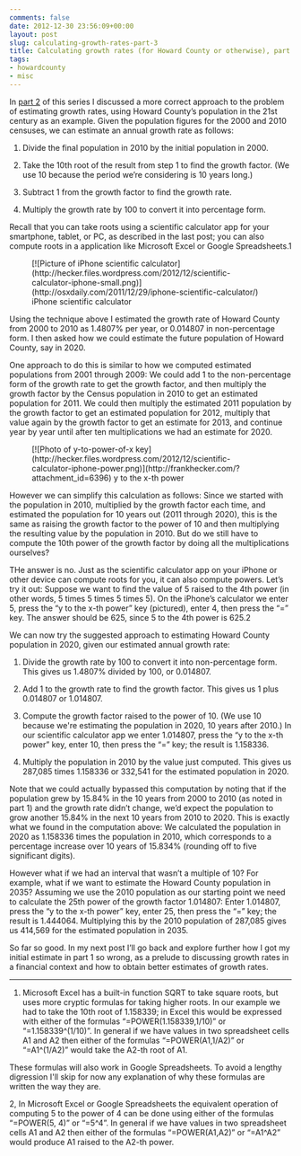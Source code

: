 ```yaml
---
comments: false
date: 2012-12-30 23:56:09+00:00
layout: post
slug: calculating-growth-rates-part-3
title: Calculating growth rates (for Howard County or otherwise), part 3
tags:
- howardcounty
- misc
---
```


In [part 2](/2012/12/16/calculating-growth-rates-part-2/) of this series I discussed a more correct approach to the problem of estimating growth rates, using Howard County’s population in the 21st century as an example. Given the population figures for the 2000 and 2010 censuses, we can estimate an annual growth rate as follows:



	
  1. Divide the final population in 2010 by the initial population in 2000.

	
  2. Take the 10th root of the result from step 1 to find the growth factor. (We use 10 because the period we’re considering is 10 years long.)

	
  3. Subtract 1 from the growth factor to find the growth rate.

	
  4. Multiply the growth rate by 100 to convert it into percentage form.


Recall that you can take roots using a scientific calculator app for your smartphone, tablet, or PC, as described in the last post; you can also compute roots in a application like Microsoft Excel or Google Spreadsheets.1

<figure markdown="1">
[![Picture of iPhone scientific calculator](http://hecker.files.wordpress.com/2012/12/scientific-calculator-iphone-small.png)](http://osxdaily.com/2011/12/29/iphone-scientific-calculator/) iPhone scientific calculator
</figure>

Using the technique above I estimated the growth rate of Howard County from 2000 to 2010 as 1.4807% per year, or 0.014807 in non-percentage form. I then asked how we could estimate the future population of Howard County, say in 2020.

One approach to do this is similar to how we computed estimated populations from 2001 through 2009: We could add 1 to the non-percentage form of the growth rate to get the growth factor, and then multiply the growth factor by the Census population in 2010 to get an estimated population for 2011. We could then multiply the estimated 2011 population by the growth factor to get an estimated population for 2012, multiply that value again by the growth factor to get an estimate for 2013, and continue year by year until after ten multiplications we had an estimate for 2020.

<figure markdown="1">
[![Photo of y-to-power-of-x key](http://hecker.files.wordpress.com/2012/12/scientific-calculator-iphone-power.png)](http://frankhecker.com/?attachment_id=6396) y to the x-th power
</figure>

However we can simplify this calculation as follows: Since we started with the population in 2010, multiplied by the growth factor each time, and estimated the population for 10 years out (2011 through 2020), this is the same as raising the growth factor to the power of 10 and then multiplying the resulting value by the population in 2010. But do we still have to compute the 10th power of the growth factor by doing all the multiplications ourselves?

THe answer is no. Just as the scientific calculator app on your iPhone or other device can compute roots for you, it can also compute powers. Let’s try it out: Suppose we want to find the value of 5 raised to the 4th power (in other words, 5 times 5 times 5 times 5). On the iPhone’s calculator we enter 5, press the “y to the x-th power” key (pictured), enter 4, then press the “=” key. The answer should be 625, since 5 to the 4th power is 625.2

We can now try the suggested approach to estimating Howard County population in 2020, given our estimated annual growth rate:



	
  1. Divide the growth rate by 100 to convert it into non-percentage form. This gives us 1.4807% divided by 100, or 0.014807.

	
  2. Add 1 to the growth rate to find the growth factor. This gives us 1 plus 0.014807 or 1.014807.

	
  3. Compute the growth factor raised to the power of 10. (We use 10 because we're estimating the population in 2020, 10 years after 2010.) In our scientific calculator app we enter 1.014807, press the “y to the x-th power” key, enter 10, then press the “=” key; the result is 1.158336.

	
  4. Multiply the population in 2010 by the value just computed. This gives us 287,085 times 1.158336 or 332,541 for the estimated population in 2020.


Note that we could actually bypassed this computation by noting that if the population grew by 15.84% in the 10 years from 2000 to 2010 (as noted in part 1) and the growth rate didn’t change, we’d expect the population to grow another 15.84% in the next 10 years from 2010 to 2020. This is exactly what we found in the computation above: We calculated the population in 2020 as 1.158336 times the population in 2010, which corresponds to a percentage increase over 10 years of 15.834% (rounding off to five significant digits).

However what if we had an interval that wasn’t a multiple of 10? For example, what if we want to estimate the Howard County population in 2035? Assuming we use the 2010 population as our starting point we need to calculate the 25th power of the growth factor 1.014807: Enter 1.014807, press the “y to the x-th power” key, enter 25, then press the “=” key; the result is 1.444064. Multiplying this by the 2010 population of 287,085 gives us 414,569 for the estimated population in 2035.

So far so good. In my next post I’ll go back and explore further how I got my initial estimate in part 1 so wrong, as a prelude to discussing growth rates in a financial context and how to obtain better estimates of growth rates.



* * *



1. Microsoft Excel has a built-in function SQRT to take square roots, but uses more cryptic formulas for taking higher roots. In our example we had to take the 10th root of 1.158339; in Excel this would be expressed with either of the formulas “=POWER(1.158339,1/10)” or “=1.158339^(1/10)”. In general if we have values in two spreadsheet cells A1 and A2 then either of the formulas “=POWER(A1,1/A2)” or “=A1^(1/A2)” would take the A2-th root of A1.

These formulas will also work in Google Spreadsheets. To avoid a lengthy digression I'll skip for now any explanation of why these formulas are written the way they are.

2, In Microsoft Excel or Google Spreadsheets the equivalent operation of computing 5 to the power of 4 can be done using either of the formulas  “=POWER(5, 4)” or “=5^4”. In general if we have values in two spreadsheet cells A1 and A2 then either of the formulas “=POWER(A1,A2)” or “=A1^A2” would produce A1 raised to the A2-th power.
